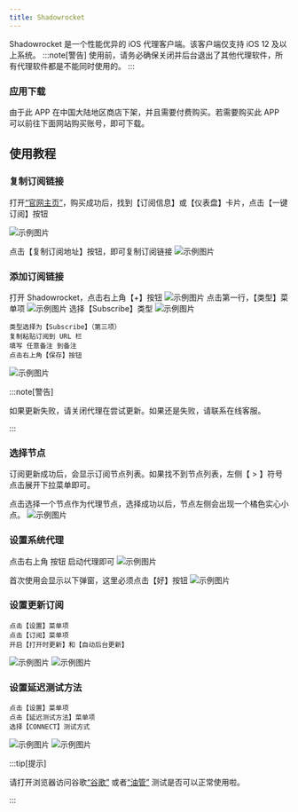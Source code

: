 ```yaml
---
title: Shadowrocket
---
```


Shadowrocket 是一个性能优异的 iOS 代理客户端。该客户端仅支持 iOS 12 及以上系统。
:::note[警告]
使用前，请务必确保关闭并后台退出了其他代理软件，所有代理软件都是不能同时使用的。
:::

### 应用下载

由于此 APP 在中国大陆地区商店下架，并且需要付费购买。若需要购买此 APP 可以前往下面网站购买账号，即可下载。

## 使用教程

### 复制订阅链接

打开[“官网主页”](https://vip.sharebee.top/#/dashboard/)，购买成功后，找到【订阅信息】或【仪表盘】卡片，点击【一键订阅】按钮

![示例图片](/assets/dy/dy1.jpg)

点击【复制订阅地址】按钮，即可复制订阅链接
![示例图片](/assets/dy/dy2.jpg)

### 添加订阅链接

打开 Shadowrocket，点击右上角【+】按钮
![示例图片](/assets/ios/01.webp)
点击第一行，【类型】菜单项
![示例图片](/assets/ios/02.webp)
选择【Subscribe】类型
![示例图片](/assets/ios/03.webp)

    类型选择为【Subscribe】（第三项）
    复制粘贴订阅到 URL 栏
    填写 任意备注 到备注
    点击右上角【保存】按钮

![示例图片](/assets/ios/04.jpg)

:::note[警告]

如果更新失败，请关闭代理在尝试更新。如果还是失败，请联系在线客服。

:::

### 选择节点

订阅更新成功后，会显示订阅节点列表。如果找不到节点列表，左侧【 > 】符号点击展开下拉菜单即可。

点击选择一个节点作为代理节点，选择成功以后，节点左侧会出现一个橘色实心小点。
![示例图片](/assets/ios/05.jpg)

### 设置系统代理

点击右上角 按钮 启动代理即可
![示例图片](/assets/ios/06.jpg)

首次使用会显示以下弹窗，这里必须点击【好】按钮
![示例图片](/assets/ios/07.webp)

### 设置更新订阅

    点击【设置】菜单项
    点击【订阅】菜单项
    开启【打开时更新】和【自动后台更新】

![示例图片](/assets/ios/08.webp)
![示例图片](/assets/ios/09.webp)

### 设置延迟测试方法

    点击【设置】菜单项
    点击【延迟测试方法】菜单项
    选择【CONNECT】测试方式

![示例图片](/assets/ios/10.webp)
![示例图片](/assets/ios/11.webp)

:::tip[提示]

请打开浏览器访问谷歌[“谷歌”](https://www.google.com/) 或者[“油管”](https://www.youtube.com/) 测试是否可以正常使用啦。

:::
